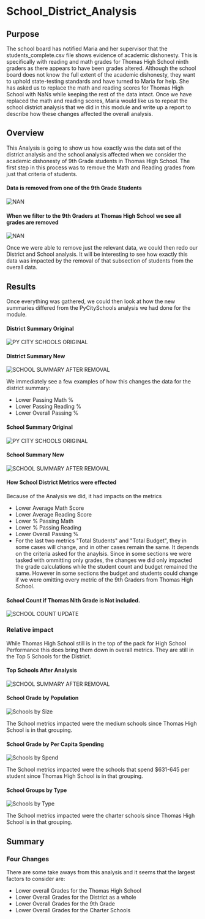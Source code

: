 # School_District_Analysis
## Purpose
The school board has notified Maria and her supervisor that the students_complete.csv file shows evidence of academic dishonesty. This is specifically with reading and math grades for Thomas High School ninth graders as there appears to have been grades altered. Although the school board does not know the full extent of the academic dishonesty, they want to uphold state-testing standards and have turned to Maria for help. She has asked us to replace the math and reading scores for Thomas High School with NaNs while keeping the rest of the data intact. Once we have replaced the math and reading scores, Maria would like us to repeat the school district analysis that we did in this module and write up a report to describe how these changes affected the overall analysis.

## Overview

This Analysis is going to show us how exactly was the data set of the district analysis and the school analysis affected when we consider the academic dishonesty of 9th Grade students in Thomas High School. The first step in this process was to remove the Math and Reading grades from just that criteria of students. 
#### Data is removed from one of the 9th Grade Students

![NAN](https://github.com/Andrew-E-Walters/School_District_Analysis/blob/main/Resources/Photos/NaN_One_example.png)

#### When we filter to the 9th Graders at Thomas High School we see all grades are removed

![NAN](https://github.com/Andrew-E-Walters/School_District_Analysis/blob/main/Resources/Photos/NaN_Thomas.png)


Once we were able to remove just the relevant data, we could then redo our District and School analysis. It will be interesting to see how exactly this data was impacted by the removal of that subsection of students from the overall data. 

## Results

Once everything was gathered, we could then look at how the new summaries differed from the PyCitySchools analysis we had done for the module. 



#### District Summary Original 
![PY CITY SCHOOLS ORIGINAL](https://github.com/Andrew-E-Walters/School_District_Analysis/blob/main/Resources/Photos/PYCitySchoolsDist.png)

#### District Summary New
![SCHOOL SUMMARY AFTER REMOVAL](https://github.com/Andrew-E-Walters/School_District_Analysis/blob/main/Resources/Photos/District_Summary_All_Students.png)

We immediately see a few examples of how this changes the data for the district summary:
- Lower Passing Math %
- Lower Passing Reading %
- Lower Overall Passing %

####  School Summary Original
![PY CITY SCHOOLS ORIGINAL](https://github.com/Andrew-E-Walters/School_District_Analysis/blob/main/Resources/Photos/PycitySchoolSummary.png)

#### School Summary New 
![SCHOOL SUMMARY AFTER REMOVAL](https://github.com/Andrew-E-Walters/School_District_Analysis/blob/main/Resources/Photos/School_Summary_After.png)

#### How School District Metrics were effected
Because of the Analysis we did, it had impacts on the metrics
- Lower Average Math Score
- Lower Average Reading Score
- Lower % Passing Math 
- Lower % Passing Reading
- Lower Overall Passing %
- For the last two metrics "Total Students" and "Total Budget", they in some cases will change, and in other cases remain the same. It depends on the criteria asked for the anaylsis. Since in some sections we were tasked with ommitting only grades, the changes we did only impacted the grade calculations while the student count and budget remained the same. However in some sections the budget and students could change if we were omitting every metric of the 9th Graders from Thomas High School. 

#### School Count if Thomas Nith Grade is Not included.
![SCHOOL COUNT UPDATE](https://github.com/Andrew-E-Walters/School_District_Analysis/blob/main/Resources/Photos/If%20Using%20New%20School%20Count/District_Summary.png)



### Relative impact
While Thomas High School still is in the top of the pack for High School Performance this does bring them down in overall metrics. They are still in the Top 5 Schools for the District. 

#### Top Schools After Analysis
![SCHOOL SUMMARY AFTER REMOVAL](https://github.com/Andrew-E-Walters/School_District_Analysis/blob/main/Resources/Photos/TopSchoolsAfterAnalysis.png)

#### School Grade by Population
![Schools by Size](https://github.com/Andrew-E-Walters/School_District_Analysis/blob/main/Resources/Photos/New_Grade%20by%20Size.png)

The School metrics impacted were the medium schools since Thomas High School is in that grouping. 

#### School Grade by Per Capita Spending
![Schools by Spend](https://github.com/Andrew-E-Walters/School_District_Analysis/blob/main/Resources/Photos/New_Grades_by_Budget.png)


The School metrics impacted were the schools that spend $631-645 per student since Thomas High School is in that grouping. 

#### School Groups by Type
![Schools by Type](https://github.com/Andrew-E-Walters/School_District_Analysis/blob/main/Resources/Photos/Charter_updated.png)

The School metrics impacted were the charter schools since Thomas High School is in that grouping. 

## Summary 
### Four Changes 
There are some take aways from this analysis and it seems that the largest factors to consider are:
- Lower overall Grades for the Thomas High School 
- Lower Overall Grades for the District as a whole
- Lower Overall Grades for the 9th Grade
- Lower Overall Grades for the Charter Schools 

